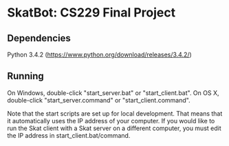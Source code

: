 SkatBot: CS229 Final Project
============================

Dependencies
------------
Python 3.4.2 (https://www.python.org/download/releases/3.4.2/)

Running
-------
On Windows, double-click "start_server.bat" or "start_client.bat".
On OS X, double-click "start_server.command" or "start_client.command".

Note that the start scripts are set up for local development. That means that it automatically uses the IP address of your computer. If you would like to run the Skat client with a Skat server on a different computer, you must edit the IP address in start_client.bat/command.
